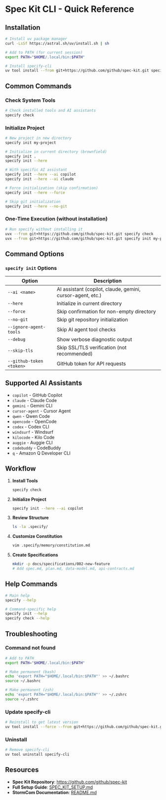 # Spec Kit CLI - Quick Reference

## Installation

```bash
# Install uv package manager
curl -LsSf https://astral.sh/uv/install.sh | sh

# Add to PATH (for current session)
export PATH="$HOME/.local/bin:$PATH"

# Install specify-cli
uv tool install --from git+https://github.com/github/spec-kit.git specify-cli
```

## Common Commands

### Check System Tools

```bash
# Check installed tools and AI assistants
specify check
```

### Initialize Project

```bash
# New project in new directory
specify init my-project

# Initialize in current directory (brownfield)
specify init .
specify init --here

# With specific AI assistant
specify init --here --ai copilot
specify init --here --ai claude

# Force initialization (skip confirmation)
specify init --here --force

# Skip git initialization
specify init --here --no-git
```

### One-Time Execution (without installation)

```bash
# Run specify without installing it
uvx --from git+https://github.com/github/spec-kit.git specify check
uvx --from git+https://github.com/github/spec-kit.git specify init my-project
```

## Command Options

### `specify init` Options

| Option | Description |
|--------|-------------|
| `--ai <name>` | AI assistant (copilot, claude, gemini, cursor-agent, etc.) |
| `--here` | Initialize in current directory |
| `--force` | Skip confirmation for non-empty directory |
| `--no-git` | Skip git repository initialization |
| `--ignore-agent-tools` | Skip AI agent tool checks |
| `--debug` | Show verbose diagnostic output |
| `--skip-tls` | Skip SSL/TLS verification (not recommended) |
| `--github-token <token>` | GitHub token for API requests |

## Supported AI Assistants

- `copilot` - GitHub Copilot
- `claude` - Claude Code
- `gemini` - Gemini CLI
- `cursor-agent` - Cursor Agent
- `qwen` - Qwen Code
- `opencode` - OpenCode
- `codex` - Codex CLI
- `windsurf` - Windsurf
- `kilocode` - Kilo Code
- `auggie` - Auggie CLI
- `codebuddy` - CodeBuddy
- `q` - Amazon Q Developer CLI

## Workflow

1. **Install Tools**
   ```bash
   specify check
   ```

2. **Initialize Project**
   ```bash
   specify init --here --ai copilot
   ```

3. **Review Structure**
   ```bash
   ls -la .specify/
   ```

4. **Customize Constitution**
   ```bash
   vim .specify/memory/constitution.md
   ```

5. **Create Specifications**
   ```bash
   mkdir -p docs/specifications/002-new-feature
   # Add spec.md, plan.md, data-model.md, api-contracts.md
   ```

## Help Commands

```bash
# Main help
specify --help

# Command-specific help
specify init --help
specify check --help
```

## Troubleshooting

### Command not found

```bash
# Add to PATH
export PATH="$HOME/.local/bin:$PATH"

# Make permanent (bash)
echo 'export PATH="$HOME/.local/bin:$PATH"' >> ~/.bashrc
source ~/.bashrc

# Make permanent (zsh)
echo 'export PATH="$HOME/.local/bin:$PATH"' >> ~/.zshrc
source ~/.zshrc
```

### Update specify-cli

```bash
# Reinstall to get latest version
uv tool install --force --from git+https://github.com/github/spec-kit.git specify-cli
```

### Uninstall

```bash
# Remove specify-cli
uv tool uninstall specify-cli
```

## Resources

- **Spec Kit Repository**: https://github.com/github/spec-kit
- **Full Setup Guide**: [SPEC_KIT_SETUP.md](SPEC_KIT_SETUP.md)
- **StormCom Documentation**: [README.md](../README.md)
